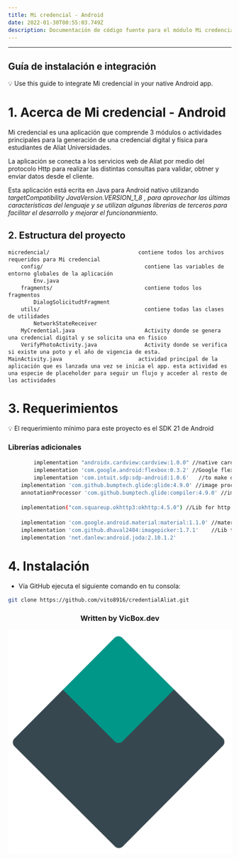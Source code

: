 ```yaml
---
title: Mi credencial - Android
date: 2022-01-30T00:55:03.749Z
description: Documentación de código fuente para el módulo Mi credencial de Aliat
---
```

- - -

## Guía de instalación e integración

<aside>
💡 Use this guide to  integrate Mi credencial in your native Android app.

</aside>

# 1. Acerca de Mi credencial - Android

Mi credencial es una aplicación que comprende 3 módulos o actividades principales para la generación de una credencial digital y física para estudiantes de  Aliat Universidades.

La aplicación se conecta a los servicios web de Aliat por medio del protocolo Http para realizar las distintas consultas para validar, obtner y enviar datos desde el cliente.

Esta aplicación está ecrita en Java para Android nativo utilizando *targetCompatibility JavaVersion.VERSION_1_8 , para aprovechar las últimas características del lenguaje y se utilizan algunas librerías de terceros para facilitar el desarrollo y mejorar el funcionanmiento.*

## 2.  Estructura del proyecto

```
micredencial/                            contiene todos los archivos requeridos para Mi credencial
	config/                                contiene las variables de entorno globales de la aplicación
		Env.java
	fragments/                             contiene todos los fragmentos
		DialogSolicitudtFragment
	utils/                                 contiene todas las clases de utilidades
		NetworkStateReceiver
	MyCredential.java                      Activity donde se genera una credencial digital y se solicita una en fisico
	VerifyPhotoActivity.java               Activity donde se verifica si existe una poto y el año de vigencia de esta. 
MainActivity.java                        actividad principal de la aplicación que es lanzada una vez se inicia el app. esta actividad es una especie de placeholder para seguir un flujo y acceder al resto de las actividades
```

# 3. Requerimientos

<aside>
💡 El requerimiento mínimo para este proyecto es el SDK 21 de Android

</aside>

### Librerías adicionales

```bash
		implementation "androidx.cardview:cardview:1.0.0" //native card view android lib
		implementation 'com.google.android:flexbox:0.3.2' //Google flexbox lib provee funciones similares a Flexbox Css
		implementation 'com.intuit.sdp:sdp-android:1.0.6'   //to make dp and sp dimens are responsive
    implementation 'com.github.bumptech.glide:glide:4.9.0' //image proccess android lib
    annotationProcessor 'com.github.bumptech.glide:compiler:4.9.0' //image proccess android lib

    implementation("com.squareup.okhttp3:okhttp:4.5.0") //Lib for http request

    implementation 'com.google.android.material:material:1.1.0' //material.io android components
    implementation 'com.github.dhaval2404:imagepicker:1.7.1'    //Lib to take photo. This lib can be removed when the FaceDetect module is integrated in the application
    implementation 'net.danlew:android.joda:2.10.1.2'
```

# 4. Instalación

* Vía GitHub ejecuta el siguiente comando en tu consola:

```bash
git clone https://github.com/vito8916/credentialAliat.git
```

<div style="text-align: center;">
 <h3>Written by VicBox.dev</h3>
</div>

![vicbox isotipo](logotipo_vicxbox-02.png "vicboxLogo")